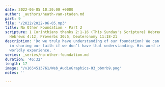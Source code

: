 ```yaml
---
date: 2022-06-05 10:30:00 +0000
author: _authors/heath-van-staden.md
part: 9
file: "/2022/2022-06-05.mp3"
title: No Other Foundation - Part 2
scripture: 1 Corinthians thanks 2:1-16 (This Sunday's Scripture) Hebrews 10:24-25,
  Hebrews 4:12, Proverbs 30:5, Deuteronomy 11:18-21
description: 'Do we truly have understanding of our foundation? We can’t be effective
  in sharing our faith if we don’t have that understanding. His word is more than
  worldly experience. '
series: _series/no-other-foundation.md
duration: '46:32'
length: 17
image: "/v1654513761/Web_AudioGraphics-03_bbmrb9.png"
notes: ''

---
```

